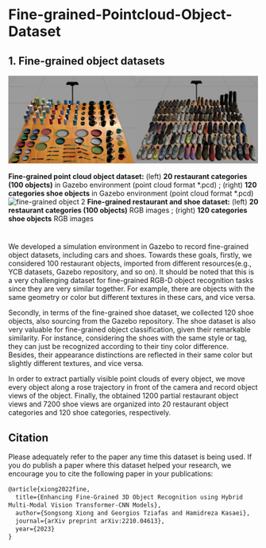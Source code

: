 # Fine-grained-Pointcloud-Object-Dataset

## 1. Fine-grained object datasets
![fine-grained object 1](imgs/fine-grained_object.png)


**Fine-grained point cloud object dataset:** (left) ****20 restaurant categories (100 objects)**** in Gazebo environment (point cloud format *.pcd)
;  (right) ****120 categories shoe objects**** in Gazebo environment (point cloud format *.pcd)
![fine-grained object 2](imgs/fine-grained_object_img.png)
**Fine-grained restaurant and shoe dataset:** (left) ****20 restaurant categories (100 objects)**** RGB images
;  (right) ****120 categories shoe objects**** RGB images
# 

We developed a simulation environment in Gazebo to record fine-grained object datasets, including cars and shoes. 
Towards these goals, firstly, we considered 100 restaurant objects, imported from different resources(e.g., YCB datasets, Gazebo repository, and so on). It should be noted that this is a very challenging dataset for fine-grained RGB-D object recognition tasks since they are very similar together. For example, there are objects with the same geometry or color but different textures in these cars, and vice versa.

Secondly, in terms of the fine-grained shoe dataset, we collected 120 shoe objects, also sourcing from the Gazebo repository. The shoe dataset is also very valuable for fine-grained object classification, given their remarkable similarity. For instance, considering the shoes with the same style or tag, they can just be recognized according to their tiny color difference. Besides, their appearance distinctions are reflected in their same color but slightly different textures, and vice versa. 

In order to extract partially visible point clouds of every object, we move every object along a rose trajectory in front of the camera and record object views of the object. Finally, the obtained 1200 partial restaurant object views and 7200 shoe views are organized into 20 restaurant object categories and 120 shoe categories, respectively. 



## Citation

Please adequately refer to the paper any time this dataset is being used. If you do publish a paper where this dataset helped your research, we encourage you to cite the following paper in your publications:

```
@article{xiong2022fine,
  title={Enhancing Fine-Grained 3D Object Recognition using Hybrid Multi-Modal Vision Transformer-CNN Models},
  author={Songsong Xiong and Georgios Tziafas and Hamidreza Kasaei},
  journal={arXiv preprint arXiv:2210.04613},
  year={2023}
}
```
